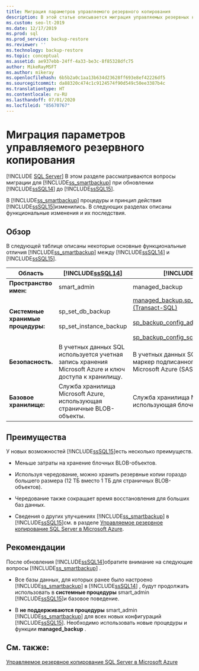```yaml
---
title: Миграция параметров управляемого резервного копирования
description: В этой статье описывается миграция управляемых резервных копий SQL Server в Microsoft Azure при обновлении с SQL Server 2014 до SQL Server 2016.
ms.custom: seo-lt-2019
ms.date: 12/17/2019
ms.prod: sql
ms.prod_service: backup-restore
ms.reviewer: ''
ms.technology: backup-restore
ms.topic: conceptual
ms.assetid: ae937ebb-24ff-4a33-be3c-8f85328dfc75
author: MikeRayMSFT
ms.author: mikeray
ms.openlocfilehash: 6b5b2a0c1aa13b634d23628ff693e8ef42226df5
ms.sourcegitcommit: da88320c474c1c9124574f90d549c50ee3387b4c
ms.translationtype: HT
ms.contentlocale: ru-RU
ms.lasthandoff: 07/01/2020
ms.locfileid: "85670767"
---
```

# <a name="migrate-managed-backup-settings"></a>Миграция параметров управляемого резервного копирования
 [!INCLUDE [SQL Server](../../includes/applies-to-version/sqlserver.md)]
  В этом разделе рассматриваются вопросы миграции для [!INCLUDE[ss_smartbackup](../../includes/ss-smartbackup-md.md)] при обновлении [!INCLUDE[ssSQL14](../../includes/sssql14-md.md)] до [!INCLUDE[ssSQL15](../../includes/sssql15-md.md)].  
  
 В [!INCLUDE[ss_smartbackup](../../includes/ss-smartbackup-md.md)] процедуры и принцип действия [!INCLUDE[ssSQL15](../../includes/sssql15-md.md)]изменились. В следующих разделах описаны функциональные изменения и их последствия.  
  
## <a name="overview"></a>Обзор  
 В следующей таблице описаны некоторые основные функциональные отличия [!INCLUDE[ss_smartbackup](../../includes/ss-smartbackup-md.md)] между [!INCLUDE[ssSQL14](../../includes/sssql14-md.md)] и [!INCLUDE[ssSQL15](../../includes/sssql15-md.md)].  
  
|Область|[!INCLUDE[ssSQL14](../../includes/sssql14-md.md)]|[!INCLUDE[ssSQL15](../../includes/sssql15-md.md)]|  
|----------|---------------------------|---------------------------|  
|**Пространство имен:**|smart_admin|managed_backup|  
|**Системные хранимые процедуры:**|sp_set_db_backup<br /><br /> sp_set_instance_backup|[managed_backup.sp_backup_config_basic (Transact-SQL)](../../relational-databases/system-stored-procedures/managed-backup-sp-backup-config-basic-transact-sql.md)<br /><br /> [sp_backup_config_advanced](../../relational-databases/system-stored-procedures/managed-backup-sp-backup-config-advanced-transact-sql.md)<br /><br /> [sp_backup_config_schedule](../../relational-databases/system-stored-procedures/managed-backup-sp-backup-config-schedule-transact-sql.md)|  
|**Безопасность.**|В учетных данных SQL используется учетная запись хранения Microsoft Azure и ключ доступа к хранилищу.|В учетных данных SQL используется маркер подписанного URL-адреса Microsoft Azure (SAS).|  
|**Базовое хранилище:**|Служба хранилища Microsoft Azure, использующая страничные BLOB-объекты.|Служба хранилища Microsoft Azure, использующая блочные BLOB-объекты.|  
  
## <a name="benefits"></a>Преимущества  
 У новых возможностей [!INCLUDE[ssSQL15](../../includes/sssql15-md.md)]есть несколько преимуществ.  
  
-   Меньше затраты на хранение блочных BLOB-объектов.  
  
-   Используя чередование, можно хранить резервные копии гораздо большего размера (12 ТБ вместо 1 ТБ для страничных BLOB-объектов).  
  
-   Чередование также сокращает время восстановления для больших баз данных.  
  
-   Сведения о других улучшениях [!INCLUDE[ss_smartbackup](../../includes/ss-smartbackup-md.md)] в [!INCLUDE[ssSQL15](../../includes/sssql15-md.md)]см. в разделе [Управляемое резервное копирование SQL Server в Microsoft Azure](../../relational-databases/backup-restore/sql-server-managed-backup-to-microsoft-azure.md).  
  
## <a name="considerations"></a>Рекомендации  
 После обновления [!INCLUDE[ssSQL14](../../includes/sssql14-md.md)]обратите внимание на следующие вопросы [!INCLUDE[ss_smartbackup](../../includes/ss-smartbackup-md.md)] .  
  
-   Все базы данных, для которых ранее было настроено [!INCLUDE[ss_smartbackup](../../includes/ss-smartbackup-md.md)] в [!INCLUDE[ssSQL14](../../includes/sssql14-md.md)] , будут продолжать использовать в **системные процедуры** smart_admin [!INCLUDE[ssSQL15](../../includes/sssql15-md.md)]и базовое поведение.  
  
-   В **не поддерживаются процедуры** smart_admin [!INCLUDE[ss_smartbackup](../../includes/ss-smartbackup-md.md)] для всех новых конфигураций [!INCLUDE[ssSQL15](../../includes/sssql15-md.md)]. Необходимо использовать новые процедуры и функции **managed_backup** .  
  
## <a name="see-also"></a>См. также:  
 [Управляемое резервное копирование SQL Server в Microsoft Azure](../../relational-databases/backup-restore/sql-server-managed-backup-to-microsoft-azure.md)  
  
  
